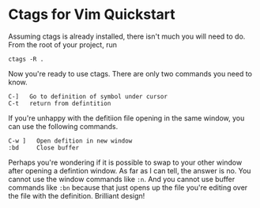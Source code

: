 # Ctags for Vim Quickstart

Assuming ctags is already installed, there isn't much you will need to do. From the root of your project, run 

```ctags -R . ```

Now you're ready to use ctags. There are only two commands you need to know.

```
C-]   Go to definition of symbol under cursor
C-t   return from defintition
```

If you're unhappy with the defitiion file opening in the same window, you can use the following commands. 

```
C-w ]   Open defition in new window
:bd     Close buffer
```

Perhaps you're wondering if it is possible to swap to your other window after opening a defintion window. As far as I can tell, the answer is no. You cannot use the window commands like `:n`. And you cannot use buffer commands like `:bn` because that just opens up the file you're editing over the file with the definition. Brilliant design! 
